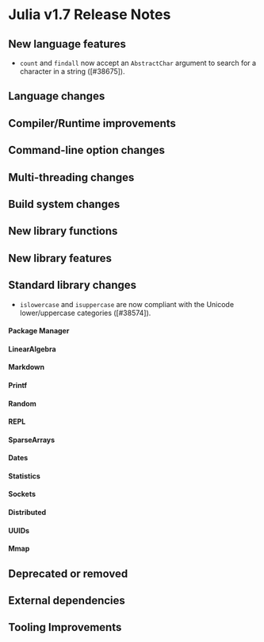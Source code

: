 Julia v1.7 Release Notes
========================

New language features
---------------------
* `count` and `findall` now accept an `AbstractChar` argument to search for a character in a string ([#38675]).

Language changes
----------------


Compiler/Runtime improvements
-----------------------------


Command-line option changes
---------------------------


Multi-threading changes
-----------------------


Build system changes
--------------------


New library functions
---------------------


New library features
--------------------


Standard library changes
------------------------

* `islowercase` and `isuppercase` are now compliant with the Unicode lower/uppercase categories ([#38574]).

#### Package Manager


#### LinearAlgebra


#### Markdown


#### Printf


#### Random


#### REPL


#### SparseArrays


#### Dates


#### Statistics


#### Sockets


#### Distributed


#### UUIDs


#### Mmap


Deprecated or removed
---------------------


External dependencies
---------------------


Tooling Improvements
---------------------


<!--- generated by NEWS-update.jl: -->
